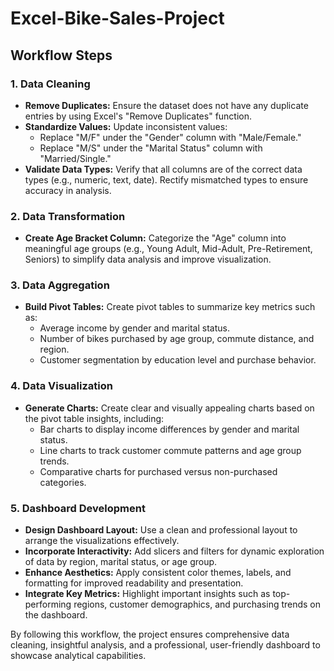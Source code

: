 # Excel-Bike-Sales-Project

## Workflow Steps

### 1. **Data Cleaning**
- **Remove Duplicates:** Ensure the dataset does not have any duplicate entries by using Excel's "Remove Duplicates" function.
- **Standardize Values:** Update inconsistent values:
  - Replace "M/F" under the "Gender" column with "Male/Female."
  - Replace "M/S" under the "Marital Status" column with "Married/Single."
- **Validate Data Types:** Verify that all columns are of the correct data types (e.g., numeric, text, date). Rectify mismatched types to ensure accuracy in analysis.

### 2. **Data Transformation**
- **Create Age Bracket Column:** Categorize the "Age" column into meaningful age groups (e.g., Young Adult, Mid-Adult, Pre-Retirement, Seniors) to simplify data analysis and improve visualization.

### 3. **Data Aggregation**
- **Build Pivot Tables:** Create pivot tables to summarize key metrics such as:
  - Average income by gender and marital status.
  - Number of bikes purchased by age group, commute distance, and region.
  - Customer segmentation by education level and purchase behavior.

### 4. **Data Visualization**
- **Generate Charts:** Create clear and visually appealing charts based on the pivot table insights, including:
  - Bar charts to display income differences by gender and marital status.
  - Line charts to track customer commute patterns and age group trends.
  - Comparative charts for purchased versus non-purchased categories.

### 5. **Dashboard Development**
- **Design Dashboard Layout:** Use a clean and professional layout to arrange the visualizations effectively.
- **Incorporate Interactivity:** Add slicers and filters for dynamic exploration of data by region, marital status, or age group.
- **Enhance Aesthetics:** Apply consistent color themes, labels, and formatting for improved readability and presentation.
- **Integrate Key Metrics:** Highlight important insights such as top-performing regions, customer demographics, and purchasing trends on the dashboard.

By following this workflow, the project ensures comprehensive data cleaning, insightful analysis, and a professional, user-friendly dashboard to showcase analytical capabilities.
